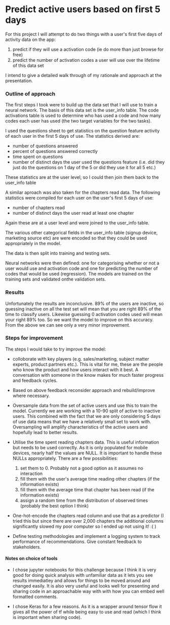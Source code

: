 # Predict active users based on first 5 days

For this project I will attempt to do two things with a user's first five days of activity data on the app:
1. predict if they will use a activation code (ie do more than just browse for free)
2. predict the number of activation codes a user will use over the lifetime of this data set

I intend to give a detailed walk through of my rationale and approach at the presentation.

### Outline of approach

The first steps I took were to build up the data set that I will use to train a neural network. The basis of this data set is the user_info table. The code activations table is used to determine who has used a code and how many codes each user has used (the two target variables for the two tasks).

I used the questions sheet to get statistics on the question feature activity of each user in the first 5 days of use. The statistics derived are:
- number of questions answered
- percent of questions answered correctly
- time spent on questions
- number of distinct days the user used the questions feature (i.e. did they just do the questions on 1 day of the 5 or did they use it for all 5 etc.)

These statistics are at the user level, so I could then join them back to the user_info table

A similar aproach was also taken for the chapters read data. The following statistics were compiled for each user on the user's first 5 days of use:
- number of chapters read
- number of distinct days the user read at least one chapter

Again these are at a user level and were joined to the user_info table.

The various other categorical fields in the user_info table (signup device, marketing source etc) are were encoded so that they could be used appropriately in the model.

The data is then split into training and testing sets.

Neural networks were then defined: one for categorising whether or not a user would use and activation code and one for predicting the number of codes that would be used (regression). The models are trained on the training sets and validated onthe validation sets. 

### Results

Unfortunately the results are inconclusive. 89% of the users are inactive, so guessing inactive on all the test set will mean that you are right 89% of the time to classify users. Likewise guessing 0 activation codes used will mean your right 89% too. So we want the model to improve on this accuracy. From the above we can see only a very minor improvement.

### Steps for improvement

The steps I would take to try improve the model:

- colloborate with key players (e.g. sales/marketing, subject matter experts, product partners etc.). This is vital for me, these are the people who know the product and how users interact with it best. A conversation with someone in the know makes for much faster progress and feedback cycles.

- Based on above feedback reconsider approach and rebuild/improve where necessary.

- Oversample data from the set of active users and use this to train the model. Currently we are working with a 10-90 split of active to inactive users. This combined with the fact that we are only considering 5 days of use data means that we have a relatively small set to work with. Oversampling will amplify characteristics of the active users and hopefully lead to better results.

- Utilise the time spent reading chapters data. This is useful information but needs to be used correctly. As it is only populated for mobile devices, nearly half the values are NULL. It is important to handle these NULLs appropriately. There are a few possibilities:
  1. set them to 0. Probably not a good option as it assumes no interaction
  2. fill them with the user's average time reading other chapters (if the information exists)
  3. fill them with the average time that chapter has been read (if the information exists)
  4. assign a random time from the distribution of observed times (probably the best option I think)
  
- One-hot-encode the chapters read column and use that as a predictor (I tried this but since there are over 2,000 chapters the additional columns significantly slowed my poor computer so I ended up not using it! :( )

- Define testing methodologies and implement a logging system to track performance of recommendations. Give constant feedback to stakeholders.

#### Notes on choice of tools

- I chose jupyter notebooks for this challenge because I think it is very good for doing quick analysis with unfamiliar data as it lets you see results immediatley and allows for things to be moved around and changed easily. It is also very useful and looks well for presenting and sharing code in an approachable way with with how you can embed well formatted comments.

- I chose Keras for a few reasons. As it is a wrapper around tensor flow it gives all the power of tf while being easy to use and read (which I think is important when sharing code).
